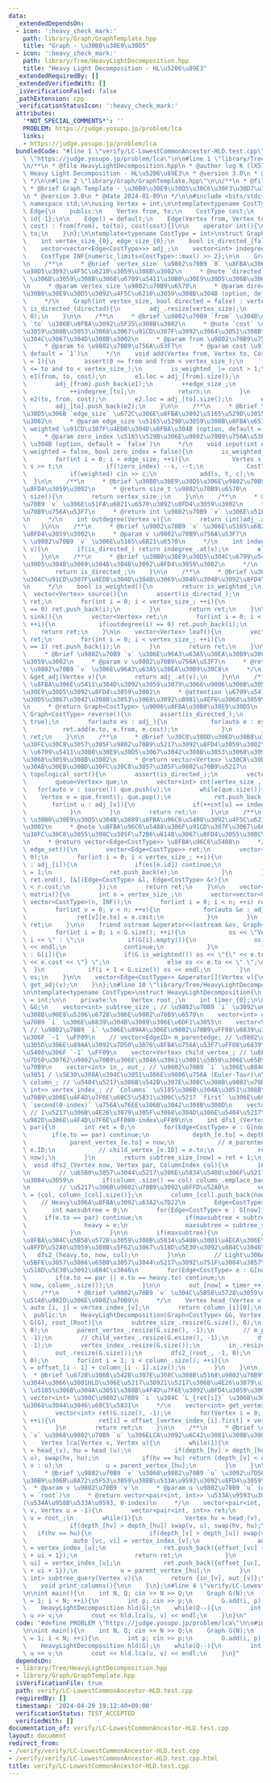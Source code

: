 ```yaml
---
data:
  _extendedDependsOn:
  - icon: ':heavy_check_mark:'
    path: library/Graph/GraphTemplate.hpp
    title: "Graph - \u30B0\u30E9\u30D5"
  - icon: ':heavy_check_mark:'
    path: library/Tree/HeavyLightDecomposition.hpp
    title: "Heavy Light Decomposition - HL\u5206\u89E3"
  _extendedRequiredBy: []
  _extendedVerifiedWith: []
  _isVerificationFailed: false
  _pathExtension: cpp
  _verificationStatusIcon: ':heavy_check_mark:'
  attributes:
    '*NOT_SPECIAL_COMMENTS*': ''
    PROBLEM: https://judge.yosupo.jp/problem/lca
    links:
    - https://judge.yosupo.jp/problem/lca
  bundledCode: "#line 1 \"verify/LC-LowestCommonAncestor-HLD.test.cpp\"\n#define PROBLEM\
    \ \"https://judge.yosupo.jp/problem/lca\"\n\n#line 1 \"library/Tree/HeavyLightDecomposition.hpp\"\
    \n/**\n * @file HeavyLightDecomposition.hpp\n * @author log K (lX57)\n * @brief\
    \ Heavy Light Decomposition - HL\u5206\u89E3\n * @version 3.0\n * @date 2023-10-04\n\
    \ */\n\n#line 2 \"library/Graph/GraphTemplate.hpp\"\n\n/**\n * @file GraphTemplate.hpp\n\
    \ * @brief Graph Template - \u30B0\u30E9\u30D5\u30C6\u30F3\u30D7\u30EC\u30FC\u30C8\
    \n * @version 3.0\n * @date 2024-01-09\n */\n\n#include <bits/stdc++.h>\nusing\
    \ namespace std;\n\nusing Vertex = int;\n\ntemplate<typename CostType>\nstruct\
    \ Edge{\n    public:\n    Vertex from, to;\n    CostType cost;\n    int loc{-1},\
    \ id{-1};\n\n    Edge() = default;\n    Edge(Vertex from, Vertex to, CostType\
    \ cost) : from(from), to(to), cost(cost){}\n\n    operator int(){\n        return\
    \ to;\n    }\n};\n\ntemplate<typename CostType = int>\nstruct Graph{\n    private:\n\
    \    int vertex_size_{0}, edge_size_{0};\n    bool is_directed_{false}, is_weighted_{false};\n\
    \    vector<vector<Edge<CostType>>> adj_;\n    vector<int> indegree_;\n\n    public:\n\
    \    CostType INF{numeric_limits<CostType>::max() >> 2};\n\n    Graph() = default;\n\
    \n    /**\n     * @brief `vertex_size` \u9802\u70B9 `0` \u8FBA\u306E\u30B0\u30E9\
    \u30D5\u3092\u4F5C\u6210\u3059\u308B\u3002\n     * @note `directed` \u3092 `true`\
    \ \u306B\u3059\u308B\u3068\u6709\u5411\u30B0\u30E9\u30D5\u306B\u306A\u308B\u3002\
    \n     * @param vertex_size \u9802\u70B9\u6570\n     * @param directed \u6709\u5411\
    \u30B0\u30E9\u30D5\u3092\u4F5C\u6210\u3059\u308B\u304B (option, default = `false`)\n\
    \     */\n    Graph(int vertex_size, bool directed = false) : vertex_size_(vertex_size),\
    \ is_directed_(directed){\n        adj_.resize(vertex_size);\n        indegree_.resize(vertex_size,\
    \ 0);\n    }\n\n    /**\n     * @brief \u9802\u70B9 `from` \u304B\u3089\u9802\u70B9\
    \ `to` \u306B\u8FBA\u3092\u5F35\u308B\u3002\n     * @note `cost` \u3092\u6307\u5B9A\
    \u3059\u308B\u3053\u3068\u3067\u91CD\u307F\u3092\u3064\u3051\u308B\u3053\u3068\
    \u304C\u3067\u304D\u308B\u3002\n     * @param from \u9802\u70B9\u756A\u53F7\n\
    \     * @param to \u9802\u70B9\u756A\u53F7\n     * @param cost \u91CD\u307F (option,\
    \ default = `1`)\n     */\n    void add(Vertex from, Vertex to, CostType cost\
    \ = 1){\n        assert(0 <= from and from < vertex_size_);\n        assert(0\
    \ <= to and to < vertex_size_);\n        is_weighted_ |= cost > 1;\n        Edge<CostType>\
    \ e1(from, to, cost);\n        e1.loc = adj_[from].size();\n        e1.id = edge_size_;\n\
    \        adj_[from].push_back(e1);\n        ++edge_size_;\n        if(is_directed_){\n\
    \            ++indegree_[to];\n            return;\n        }\n        Edge<CostType>\
    \ e2(to, from, cost);\n        e2.loc = adj_[to].size();\n        e2.id = e1.id;\n\
    \        adj_[to].push_back(e2);\n    }\n\n    /**\n     * @brief \u30B0\u30E9\
    \u30D5\u306B `edge_size` \u672C\u306E\u8FBA\u3092\u5165\u529B\u3055\u305B\u308B\
    \u3002\n     * @param edge_size \u5165\u529B\u3059\u308B\u8FBA\u6570\n     * @param\
    \ weighted \u91CD\u307F\u4ED8\u304D\u8FBA\u304B (option, default = `false`)\n\
    \     * @param zero_index \u5165\u529B\u306E\u9802\u70B9\u756A\u53F7\u304C 0-index\
    \ \u304B (option, default = `false`)\n     */\n    void input(int edge_size, bool\
    \ weighted = false, bool zero_index = false){\n        is_weighted_ = weighted;\n\
    \        for(int i = 0; i < edge_size; ++i){\n            Vertex s, t; cin >>\
    \ s >> t;\n            if(!zero_index) --s, --t;\n            CostType c = 1;\n\
    \            if(weighted) cin >> c;\n            add(s, t, c);\n        }\n  \
    \  }\n\n    /**\n     * @brief \u30B0\u30E9\u30D5\u306E\u9802\u70B9\u6570\u3092\
    \u8FD4\u3059\u3002\n     * @return size_t \u9802\u70B9\u6570\n     */\n    size_t\
    \ size(){\n        return vertex_size_;\n    }\n\n    /**\n     * @brief \u9802\
    \u70B9 `v` \u306E\u51FA\u6B21\u6570\u3092\u8FD4\u3059\u3002\n     * @param v \u9802\
    \u70B9\u756A\u53F7\n     * @return int \u9802\u70B9 `v` \u306E\u51FA\u6B21\u6570\
    \n     */\n    int outdegree(Vertex v){\n        return (int)adj_.at(v).size();\n\
    \    }\n\n    /**\n     * @brief \u9802\u70B9 `v` \u306E\u5165\u6B21\u6570\u3092\
    \u8FD4\u3059\u3002\n     * @param v \u9802\u70B9\u756A\u53F7\n     * @return int\
    \ \u9802\u70B9 `v` \u306E\u5165\u6B21\u6570\n     */\n    int indegree(Vertex\
    \ v){\n        if(is_directed_) return indegree_.at(v);\n        else return (int)adj_.at(v).size();\n\
    \    }\n\n    /**\n     * @brief \u30B0\u30E9\u30D5\u304C\u6709\u5411\u30B0\u30E9\
    \u30D5\u304B\u3069\u3046\u304B\u3092\u8FD4\u3059\u3002\n     */\n    bool is_directed(){\n\
    \        return is_directed_;\n    }\n\n    /**\n     * @brief \u30B0\u30E9\u30D5\
    \u304C\u91CD\u307F\u4ED8\u304D\u304B\u3069\u3046\u304B\u3092\u8FD4\u3059\u3002\
    \n     */\n    bool is_weighted(){\n        return is_weighted_;\n    }\n\n  \
    \  vector<Vertex> source(){\n        assert(is_directed_);\n        vector<Vertex>\
    \ ret;\n        for(int i = 0; i < vertex_size_; ++i){\n            if(indegree(i)\
    \ == 0) ret.push_back(i);\n        }\n        return ret;\n    }\n\n    vector<Vertex>\
    \ sink(){\n        vector<Vertex> ret;\n        for(int i = 0; i < vertex_size_;\
    \ ++i){\n            if(outdegree(i) == 0) ret.push_back(i);\n        }\n    \
    \    return ret;\n    }\n\n    vector<Vertex> leaf(){\n        vector<Vertex>\
    \ ret;\n        for(int i = 0; i < vertex_size_; ++i){\n            if(indegree(i)\
    \ == 1) ret.push_back(i);\n        }\n        return ret;\n    }\n\n    /**\n\
    \     * @brief \u9802\u70B9 `v` \u306E\u96A3\u63A5\u30EA\u30B9\u30C8\u3092\u8FD4\
    \u3059\u3002\n     * @param v \u9802\u70B9\u756A\u53F7\n     * @return vector<Edge<CostType>>&\
    \ \u9802\u70B9 `v` \u306E\u96A3\u63A5\u30EA\u30B9\u30C8\n     */\n    vector<Edge<CostType>>\
    \ &get_adj(Vertex v){\n        return adj_.at(v);\n    }\n\n    /**\n     * @brief\
    \ \u8FBA\u306E\u5411\u304D\u3092\u3059\u3079\u3066\u9006\u306B\u3057\u305F\u30B0\
    \u30E9\u30D5\u3092\u8FD4\u3059\u3002\n     * @attention \u6709\u5411\u30B0\u30E9\
    \u30D5\u3067\u3042\u308B\u3053\u3068\u3092\u8981\u4EF6\u3068\u3059\u308B\u3002\
    \n     * @return Graph<CostType> \u9006\u8FBA\u30B0\u30E9\u30D5\n     */\n   \
    \ Graph<CostType> reverse(){\n        assert(is_directed_);\n        Graph ret(vertex_size_,\
    \ true);\n        for(auto es : adj_){\n            for(auto e : es){\n      \
    \          ret.add(e.to, e.from, e.cost);\n            }\n        }\n        return\
    \ ret;\n    }\n\n    /**\n     * @brief \u30C8\u30DD\u30ED\u30B8\u30AB\u30EB\u30BD\
    \u30FC\u30C8\u3057\u305F\u9802\u70B9\u5217\u3092\u8FD4\u3059\u3002\n     * @attention\
    \ \u6709\u5411\u30B0\u30E9\u30D5\u3067\u3042\u308B\u3053\u3068\u3092\u8981\u4EF6\
    \u3068\u3059\u308B\u3002\n     * @return vector<Vertex> \u30C8\u30DD\u30ED\u30B8\
    \u30AB\u30EB\u30BD\u30FC\u30C8\u3057\u305F\u9802\u70B9\u5217\n     */\n    vector<Vertex>\
    \ topological_sort(){\n        assert(is_directed_);\n        vector<Vertex> ret;\n\
    \        queue<Vertex> que;\n        vector<int> cnt(vertex_size_, 0);\n     \
    \   for(auto v : source()) que.push(v);\n        while(que.size()){\n        \
    \    Vertex v = que.front(); que.pop();\n            ret.push_back(v);\n     \
    \       for(int u : adj_[v]){\n                if(++cnt[u] == indegree(u)) que.push(u);\n\
    \            }\n        }\n        return ret;\n    }\n\n    /**\n     * @brief\
    \ \u30B0\u30E9\u30D5\u304B\u3089\u8FBA\u96C6\u5408\u3092\u4F5C\u6210\u3059\u308B\
    \u3002\n     * @note \u8FBA\u96C6\u5408\u306F\u91CD\u307F\u3067\u6607\u9806\u30BD\
    \u30FC\u30C8\u3055\u308C\u305F\u72B6\u614B\u3067\u8FD4\u3055\u308C\u308B\u3002\
    \n     * @return vector<Edge<CostType>> \u8FBA\u96C6\u5408\n     */\n    vector<Edge<CostType>>\
    \ edge_set(){\n        vector<Edge<CostType>> ret;\n        vector<int> es(edge_size_,\
    \ 0);\n        for(int i = 0; i < vertex_size_; ++i){\n            for(auto e\
    \ : adj_[i]){\n                if(es[e.id]) continue;\n                es[e.id]\
    \ = 1;\n                ret.push_back(e);\n            }\n        }\n        sort(ret.begin(),\
    \ ret.end(), [&](Edge<CostType> &l, Edge<CostType> &r){\n            return l.cost\
    \ < r.cost;\n        });\n        return ret;\n    }\n\n    vector<vector<CostType>>\
    \ matrix(){\n        int n = vertex_size_;\n        vector<vector<CostType>> ret(n,\
    \ vector<CostType>(n, INF));\n        for(int i = 0; i < n; ++i) ret[i][i] = 0;\n\
    \        for(int v = 0; v < n; ++v){\n            for(auto &e : adj_[v]){\n  \
    \              ret[v][e.to] = e.cost;\n            }\n        }\n        return\
    \ ret;\n    }\n\n    friend ostream &operator<<(ostream &os, Graph<CostType> &G){\n\
    \        for(int i = 0; i < G.size(); ++i){\n            os << \"Vertex \" <<\
    \ i << \" : \";\n            if(G[i].empty()){\n                os << \"<none>\"\
    \ << endl;\n                continue;\n            }\n            for(auto &e\
    \ : G[i]){\n                if(G.is_weighted()) os << \"{\" << e.to << \", \"\
    \ << e.cost << \"} \";\n                else os << e.to << \" \";\n          \
    \  }\n            if(i + 1 < G.size()) os << endl;\n        }\n        return\
    \ os;\n    }\n\n    vector<Edge<CostType>> &operator[](Vertex v){\n        return\
    \ get_adj(v);\n    }\n};\n#line 10 \"library/Tree/HeavyLightDecomposition.hpp\"\
    \n\ntemplate<typename CostType>\nstruct HeavyLightDecomposition{\n    using ColumnIndex\
    \ = int;\n\n    private:\n    Vertex root_;\n    int timer_{0};\n\n    Graph<CostType>\
    \ &G;\n    vector<int> subtree_size_; // \u9802\u70B9 `i` \u3092\u6839\u3068\u3059\
    \u308B\u90E8\u5206\u6728\u306E\u9802\u70B9\u6570\n    vector<int> depth_; // \u9802\
    \u70B9 `i` \u306E\u6839\u304B\u3089\u306E\u6DF1\u3055\n    vector<Vertex> parent_vertex_;\
    \ // \u9802\u70B9 `i` \u306E\u89AA\u306E\u9802\u70B9\uFF08\u6839\u306E\u5834\u5408\
    \u306F `-1` \uFF09\n    // vector<EdgeID> m_parentedge; // \u9802\u70B9 `i` \u3068\
    \u305D\u306E\u89AA\u3092\u7D50\u3076\u8FBA\u756A\u53F7\uFF08\u6839\u306E\u5834\
    \u5408\u306F `-1` \uFF09\n    vector<Vertex> child_vertex_; // \u8FBA `i` \u304C\
    \u7D50\u30762\u9802\u70B9\u306E\u3046\u3061\u3001\u5B50\u306E\u65B9\u306E\u9802\
    \u70B9\n    vector<int> in_, out_; // \u9802\u70B9 `i` \u306E\u884C\u304D\u304C\
    \u3051 / \u5E30\u308A\u304C\u3051\u306E\u9806\u756A (Euler-Tour)\n\n    vector<vector<Vertex>>\
    \ column_; // \u5404\u5217\u306B\u542B\u307E\u308C\u308B\u9802\u70B9\n    vector<pair<ColumnIndex,\
    \ int>> vertex_index_; // `Columns` \u5185\u306B\u304A\u3051\u308B\u5404\u9802\
    \u70B9\u306E\u4F4D\u7F6E\u60C5\u5831\u300C\u5217 `first` \u306E\u6839\u304B\u3089\
    \ `second(0-index)` \u756A\u76EE\u306B\u3042\u308B\u300D\n    vector<int> offset_;\
    \ // 1\u5217\u306B\u4E26\u3079\u305F\u3068\u304D\u306E\u5404\u5217\u306E\u5148\
    \u982D\u306E\u4F4D\u7F6E\uFF080-index\uFF09\n\n    int dfs1_(Vertex now, Vertex\
    \ par){\n        int ret = 0;\n        for(Edge<CostType> e : G[now]){\n     \
    \       if(e.to == par) continue;\n            depth_[e.to] = depth_[now] + 1;\n\
    \            parent_vertex_[e.to] = now;\n            // m_parentedge[e.to] =\
    \ e.ID;\n            // child_vertex_[e.ID] = e.to;\n            ret += dfs1_(e.to,\
    \ now);\n        }\n        return subtree_size_[now] = ret + 1;\n    }\n\n  \
    \  void dfs2_(Vertex now, Vertex par, ColumnIndex col){\n        in_[now] = timer_++;\n\
    \n        // \u65B0\u3057\u3044\u5217\u306E\u5834\u5408\u306F\u5217\u3092\u5897\
    \u3084\u3059\n        if(column_.size() == col) column_.emplace_back(vector<Vertex>{});\n\
    \n        // \u5217\u306B\u9802\u70B9\u3092\u8FFD\u52A0\n        vertex_index_[now]\
    \ = {col, column_[col].size()};\n        column_[col].push_back(now);\n\n    \
    \    // Heavy\u306A\u8FBA\u3092\u63A2\u7D22\n        Edge<CostType> heavy;\n \
    \       int maxsubtree = 0;\n        for(Edge<CostType> e : G[now]){\n       \
    \     if(e.to == par) continue;\n            if(maxsubtree < subtree_size_[e.to]){\n\
    \                heavy = e;\n                maxsubtree = subtree_size_[e.to];\n\
    \            }\n        }\n\n        if(maxsubtree){\n            // Heavy\u306A\
    \u8FBA\u304C\u5B58\u5728\u3059\u308B\u5834\u5408\u3001\u4ECA\u306E\u5217\u306B\
    \u8FFD\u52A0\u3059\u308B\u5F62\u3067\u518D\u5E30\u3092\u884C\u3046\n         \
    \   dfs2_(heavy.to, now, col);\n        }\n\n        // Light\u306A\u8FBA\u306B\
    \u5BFE\u3057\u3066\u65B0\u3057\u3044\u5217\u3092\u751F\u3084\u3057\u3064\u3064\
    \u518D\u5E30\u3092\u884C\u3046\n        for(Edge<CostType> e : G[now]){\n    \
    \        if(e.to == par || e.to == heavy.to) continue;\n            dfs2_(e.to,\
    \ now, column_.size());\n        }\n\n        out_[now] = timer_++;\n    }\n\n\
    \    /**\n     * @brief \u9802\u70B9 `v` \u304C\u5B58\u5728\u3059\u308B\u5217\u306E\
    \u5148\u982D\u306E\u9802\u70B9\n     */\n    Vertex head_(Vertex v){\n       \
    \ auto [i, j] = vertex_index_[v];\n        return column_[i][0];\n    }\n\n  \
    \  public:\n    HeavyLightDecomposition(Graph<CostType> &G, Vertex Root = 0) :\
    \ G(G), root_(Root){\n        subtree_size_.resize(G.size(), 0);\n        depth_.resize(G.size(),\
    \ 0);\n        parent_vertex_.resize(G.size(), -1);\n        // m_parentedge.resize(G.size(),\
    \ -1);\n        // child_vertex_.resize(G.esize(), -1);\n        dfs1_(root_,\
    \ -1);\n        vertex_index_.resize(G.size());\n        in_.resize(G.size());\n\
    \        out_.resize(G.size());\n        dfs2_(root_, -1, 0);\n        offset_.resize(column_.size(),\
    \ 0);\n        for(int i = 1; i < column_.size(); ++i){\n            offset_[i]\
    \ = offset_[i - 1] + column_[i - 1].size();\n        }\n    }\n\n    /**\n   \
    \  * @brief \u6728\u306B\u542B\u307E\u308C\u308B\u5168\u9802\u70B9\u306B\u3064\
    \u3044\u3066\u3001HLD\u306E\u5217\u30921\u5217\u306B\u4E26\u3079\u305F\u5217 `L`\
    \ \u5185\u306B\u304A\u3051\u308B\u4F4D\u7F6E\u3092\u8FD4\u3059\u3002\n     * @return\
    \ vector<int> \u300C\u9802\u70B9 `i` \u304C `L_{ret[i]}` \u306B\u3042\u308B\u300D\
    \u3068\u3044\u3046\u60C5\u5831\n     */\n    vector<int> get_vertex_locations(){\n\
    \        vector<int> ret(G.size(), -1);\n        for(Vertex i = 0; i < G.size();\
    \ ++i){\n            ret[i] = offset_[vertex_index_[i].first] + vertex_index_[i].second;\n\
    \        }\n        return ret;\n    }\n\n    /**\n     * @brief \u9802\u70B9\
    \ `v` \u3068\u9802\u70B9 `u` \u306ELCA\u3092\u6C42\u3081\u308B\u3002\n     */\n\
    \    Vertex lca(Vertex v, Vertex u){\n        while(1){\n            Vertex hv\
    \ = head_(v), hu = head_(u);\n            if(depth_[hv] > depth_[hu]) swap(v,\
    \ u), swap(hv, hu);\n            if(hv == hu) return (depth_[v] < depth_[u] ?\
    \ v : u);\n            u = parent_vertex_[hu];\n        }\n    }\n\n    /**\n\
    \     * @brief \u9802\u70B9 `v` \u3068\u9802\u70B9 `u` \u3092\u7D50\u3076\u30D1\
    \u30B9\u306B\u8A72\u5F53\u3059\u308B\u533A\u9593\u3092\u8FD4\u3059\u3002\n   \
    \  * @param v \u9802\u70B9 `v`\n     * @param u \u9802\u70B9 `u` (option, default\
    \ = `root`)\n     * @return vector<pair<int, int>> \u533A\u9593\u306E\u4E00\u89A7\
    (\u534A\u958B\u533A\u9593, 0-index)\n     */\n    vector<pair<int, int>> path_query(Vertex\
    \ v, Vertex u = -1){\n        vector<pair<int, int>> ret;\n        if(u == -1)\
    \ u = root_;\n        while(1){\n            Vertex hv = head_(v), hu = head_(u);\n\
    \            if(depth_[hv] > depth_[hu]) swap(v, u), swap(hv, hu);\n         \
    \   if(hv == hu){\n                if(depth_[v] > depth_[u]) swap(v, u);\n   \
    \             auto [vc, vi] = vertex_index_[v];\n                auto [uc, ui]\
    \ = vertex_index_[u];\n                ret.push_back({offset_[vc] + vi, offset_[uc]\
    \ + ui + 1});\n                return ret;\n            }\n            auto [uc,\
    \ ui] = vertex_index_[u];\n            ret.push_back({offset_[uc], offset_[uc]\
    \ + ui + 1});\n            u = parent_vertex_[hu];\n        }\n    }\n\n    pair<int,\
    \ int> subtree_query(Vertex v){\n        return {in_[v], out_[v]};\n    }\n\n\
    \    void print_columns(){\n\n    }\n};\n#line 4 \"verify/LC-LowestCommonAncestor-HLD.test.cpp\"\
    \n\nint main(){\n    int N, Q; cin >> N >> Q;\n    Graph G(N);\n    for(int i\
    \ = 1; i < N; ++i){\n        int p; cin >> p;\n        G.add(i, p);\n    }\n\n\
    \    HeavyLightDecomposition hld(G);\n    while(Q--){\n        int u, v; cin >>\
    \ u >> v;\n        cout << hld.lca(u, v) << endl;\n    }\n}\n"
  code: "#define PROBLEM \"https://judge.yosupo.jp/problem/lca\"\n\n#include \"../library/Tree/HeavyLightDecomposition.hpp\"\
    \n\nint main(){\n    int N, Q; cin >> N >> Q;\n    Graph G(N);\n    for(int i\
    \ = 1; i < N; ++i){\n        int p; cin >> p;\n        G.add(i, p);\n    }\n\n\
    \    HeavyLightDecomposition hld(G);\n    while(Q--){\n        int u, v; cin >>\
    \ u >> v;\n        cout << hld.lca(u, v) << endl;\n    }\n}"
  dependsOn:
  - library/Tree/HeavyLightDecomposition.hpp
  - library/Graph/GraphTemplate.hpp
  isVerificationFile: true
  path: verify/LC-LowestCommonAncestor-HLD.test.cpp
  requiredBy: []
  timestamp: '2024-04-29 19:12:40+09:00'
  verificationStatus: TEST_ACCEPTED
  verifiedWith: []
documentation_of: verify/LC-LowestCommonAncestor-HLD.test.cpp
layout: document
redirect_from:
- /verify/verify/LC-LowestCommonAncestor-HLD.test.cpp
- /verify/verify/LC-LowestCommonAncestor-HLD.test.cpp.html
title: verify/LC-LowestCommonAncestor-HLD.test.cpp
---
```

